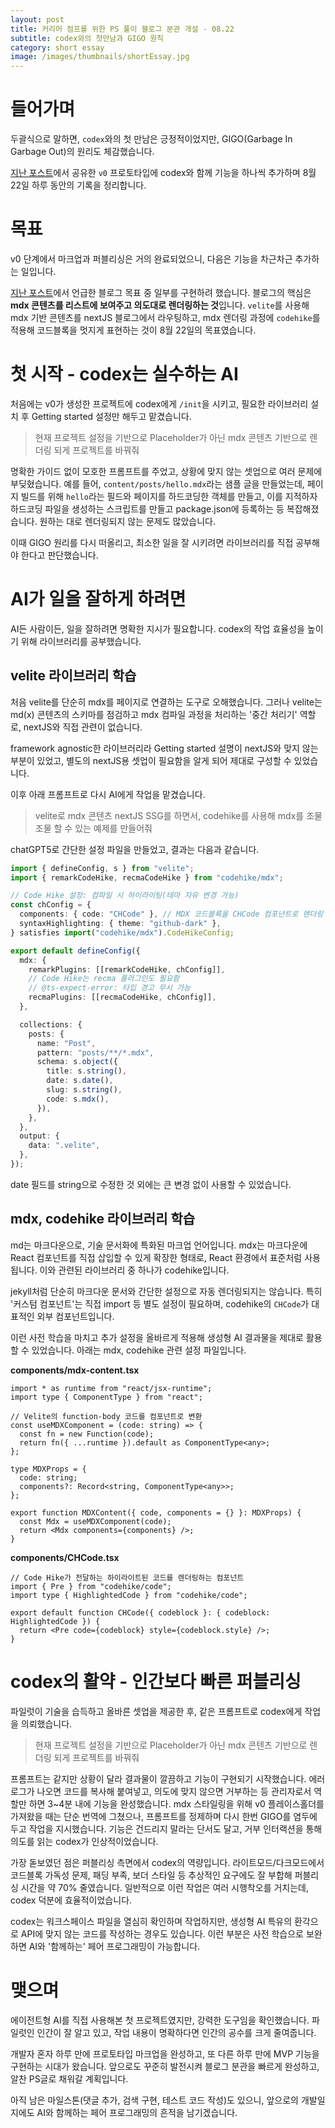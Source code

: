 ```yaml
---
layout: post
title: 커리어 점프를 위한 PS 풀이 블로그 분관 개설 - 08.22
subtitle: codex와의 첫만남과 GIGO 원칙
category: short essay
image: /images/thumbnails/shortEssay.jpg
---
```


# 들어가며

두괄식으로 말하면, `codex`와의 첫 만남은 긍정적이었지만, GIGO(Garbage In Garbage Out)의 원리도 체감했습니다.

[지난 포스트](/ps-algo-blog-1)에서 공유한 `v0` 프로토타입에 codex와 함께 기능을 하나씩 추가하며 8월 22일 하루 동안의 기록을 정리합니다.

# 목표

v0 단계에서 마크업과 퍼블리싱은 거의 완료되었으니, 다음은 기능을 차근차근 추가하는 일입니다.

[지난 포스트](/ps-algo-blog-1)에서 언급한 블로그 목표 중 일부를 구현하려 했습니다. 블로그의 핵심은 **mdx 콘텐츠를 리스트에 보여주고 의도대로 렌더링하는 것**입니다. `velite`를 사용해 mdx 기반 콘텐츠를 nextJS 블로그에서 라우팅하고, mdx 렌더링 과정에 `codehike`를 적용해 코드블록을 멋지게 표현하는 것이 8월 22일의 목표였습니다.

# 첫 시작 - codex는 실수하는 AI

처음에는 v0가 생성한 프로젝트에 codex에게 `/init`을 시키고, 필요한 라이브러리 설치 후 Getting started 설정만 해두고 맡겼습니다.

> 현재 프로젝트 설정을 기반으로 Placeholder가 아닌 mdx 콘텐츠 기반으로 렌더링 되게 프로젝트를 바꿔줘

명확한 가이드 없이 모호한 프롬프트를 주었고, 상황에 맞지 않는 셋업으로 여러 문제에 부딪혔습니다. 예를 들어, `content/posts/hello.mdx`라는 샘플 글을 만들었는데, 페이지 빌드를 위해 `hello`라는 필드와 페이지를 하드코딩한 객체를 만들고, 이를 지적하자 하드코딩 파일을 생성하는 스크립트를 만들고 package.json에 등록하는 등 복잡해졌습니다. 원하는 대로 렌더링되지 않는 문제도 많았습니다.

이때 GIGO 원리를 다시 떠올리고, 최소한 일을 잘 시키려면 라이브러리를 직접 공부해야 한다고 판단했습니다.

# AI가 일을 잘하게 하려면

AI든 사람이든, 일을 잘하려면 명확한 지시가 필요합니다. codex의 작업 효율성을 높이기 위해 라이브러리를 공부했습니다.

## velite 라이브러리 학습

처음 velite를 단순히 mdx를 페이지로 연결하는 도구로 오해했습니다. 그러나 velite는 md(x) 콘텐츠의 스키마를 점검하고 mdx 컴파일 과정을 처리하는 '중간 처리기' 역할로, nextJS와 직접 관련이 없습니다.

framework agnostic한 라이브러리라 Getting started 설명이 nextJS와 맞지 않는 부분이 있었고, 별도의 nextJS용 셋업이 필요함을 알게 되어 제대로 구성할 수 있었습니다.

이후 아래 프롬프트로 다시 AI에게 작업을 맡겼습니다.

> velite로 mdx 콘텐츠 nextJS SSG를 하면서, codehike를 사용해 mdx를 조물조물 할 수 있는 예제를 만들어줘

chatGPT5로 간단한 설정 파일을 만들었고, 결과는 다음과 같습니다.

```ts
import { defineConfig, s } from "velite";
import { remarkCodeHike, recmaCodeHike } from "codehike/mdx";

// Code Hike 설정: 컴파일 시 하이라이팅(테마 자유 변경 가능)
const chConfig = {
  components: { code: "CHCode" }, // MDX 코드블록을 CHCode 컴포넌트로 렌더링
  syntaxHighlighting: { theme: "github-dark" },
} satisfies import("codehike/mdx").CodeHikeConfig;

export default defineConfig({
  mdx: {
    remarkPlugins: [[remarkCodeHike, chConfig]],
    // Code Hike는 recma 플러그인도 필요함
    // @ts-expect-error: 타입 경고 무시 가능
    recmaPlugins: [[recmaCodeHike, chConfig]],
  },

  collections: {
    posts: {
      name: "Post",
      pattern: "posts/**/*.mdx",
      schema: s.object({
        title: s.string(),
        date: s.date(),
        slug: s.string(),
        code: s.mdx(),
      }),
    },
  },
  output: {
    data: ".velite",
  },
});
```

date 필드를 string으로 수정한 것 외에는 큰 변경 없이 사용할 수 있었습니다.

## mdx, codehike 라이브러리 학습

md는 마크다운으로, 기술 문서화에 특화된 마크업 언어입니다. mdx는 마크다운에 React 컴포넌트를 직접 삽입할 수 있게 확장한 형태로, React 환경에서 표준처럼 사용됩니다. 이와 관련된 라이브러리 중 하나가 codehike입니다.

jekyll처럼 단순히 마크다운 문서와 간단한 설정으로 자동 렌더링되지는 않습니다. 특히 '커스텀 컴포넌트'는 직접 import 등 별도 설정이 필요하며, codehike의 `CHCode`가 대표적인 외부 컴포넌트입니다.

이런 사전 학습을 마치고 추가 설정을 올바르게 적용해 생성형 AI 결과물을 제대로 활용할 수 있었습니다. 아래는 mdx, codehike 관련 설정 파일입니다.

**components/mdx-content.tsx**

```tsx
import * as runtime from "react/jsx-runtime";
import type { ComponentType } from "react";

// Velite의 function-body 코드를 컴포넌트로 변환
const useMDXComponent = (code: string) => {
  const fn = new Function(code);
  return fn({ ...runtime }).default as ComponentType<any>;
};

type MDXProps = {
  code: string;
  components?: Record<string, ComponentType<any>>;
};

export function MDXContent({ code, components = {} }: MDXProps) {
  const Mdx = useMDXComponent(code);
  return <Mdx components={components} />;
}
```

**components/CHCode.tsx**

```tsx
// Code Hike가 전달하는 하이라이트된 코드를 렌더링하는 컴포넌트
import { Pre } from "codehike/code";
import type { HighlightedCode } from "codehike/code";

export default function CHCode({ codeblock }: { codeblock: HighlightedCode }) {
  return <Pre code={codeblock} style={codeblock.style} />;
}
```

# codex의 활약 - 인간보다 빠른 퍼블리싱

파일럿이 기술을 습득하고 올바른 셋업을 제공한 후, 같은 프롬프트로 codex에게 작업을 의뢰했습니다.

> 현재 프로젝트 설정을 기반으로 Placeholder가 아닌 mdx 콘텐츠 기반으로 렌더링 되게 프로젝트를 바꿔줘

프롬프트는 같지만 상황이 달라 결과물이 깔끔하고 기능이 구현되기 시작했습니다. 에러 로그가 나오면 코드를 복사해 붙여넣고, 의도에 맞지 않으면 거부하는 등 관리자로서 역할만 하면 3~4분 내에 기능을 완성했습니다. mdx 스타일링을 위해 v0 플레이스홀더를 가져왔을 때는 단순 번역에 그쳤으나, 프롬프트를 정제하며 다시 한번 GIGO를 염두에 두고 작업을 지시했습니다. 기능은 건드리지 말라는 단서도 달고, 거부 인터랙션을 통해 의도를 읽는 codex가 인상적이었습니다.

가장 돋보였던 점은 퍼블리싱 측면에서 codex의 역량입니다. 라이트모드/다크모드에서 코드블록 가독성 문제, 패딩 부족, 보더 스타일 등 추상적인 요구에도 잘 부합해 퍼블리싱 시간을 약 70% 줄였습니다. 일반적으로 이런 작업은 여러 시행착오를 거치는데, codex 덕분에 효율적이었습니다.

codex는 워크스페이스 파일을 열심히 확인하며 작업하지만, 생성형 AI 특유의 환각으로 API에 맞지 않는 코드를 작성하는 경우도 있습니다. 이런 부분은 사전 학습으로 보완하면 AI와 '함께하는' 페어 프로그래밍이 가능합니다.

# 맺으며

에이전트형 AI를 직접 사용해본 첫 프로젝트였지만, 강력한 도구임을 확인했습니다. 파일럿인 인간이 잘 알고 있고, 작업 내용이 명확하다면 인간의 공수를 크게 줄여줍니다.

개발자 혼자 하루 만에 프로토타입 마크업을 완성하고, 또 다른 하루 만에 MVP 기능을 구현하는 시대가 왔습니다. 앞으로도 꾸준히 발전시켜 블로그 분관을 빠르게 완성하고, 알찬 PS글로 채워갈 계획입니다.

아직 남은 마일스톤(댓글 추가, 검색 구현, 테스트 코드 작성)도 있으니, 앞으로의 개발일지에도 AI와 함께하는 페어 프로그래밍의 흔적을 남기겠습니다.
